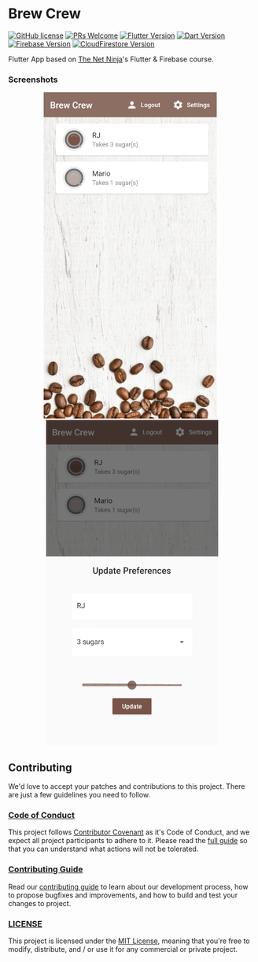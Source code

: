 # Brew Crew

[![GitHub license](https://img.shields.io/badge/License-MIT-blue.svg)](./LICENSE) [![PRs Welcome](https://img.shields.io/badge/PRs-Welcome-brightgreen.svg)](./CONTRIBUTING.md)
[![Flutter Version](https://img.shields.io/badge/Flutter-2.5.3-5DC4FE.svg)](https://flutter.dev)
[![Dart Version](https://img.shields.io/badge/Dart-2.14.4-305AB3.svg)](https://dart.dev)
[![Firebase Version](https://img.shields.io/badge/Firebase-9.0.2-f5Cb2b.svg)](https://pub.dev/packages/firebase)
[![CloudFirestore Version](https://img.shields.io/badge/Cloud_Firestore-2.14.4-f5Cb2b.svg)](https://pub.dev/packages/cloud_firestore)

Flutter App based on [The Net Ninja](https://github.com/iamshaunjp)'s Flutter & Firebase course.

### Screenshots

<center>
<img src='brew_crew.png'>&nbsp;&nbsp;<img src='brew_crew_update-preferences.png'>
</center>

## Contributing

We'd love to accept your patches and contributions to this project. There are just a few guidelines you need to follow.

### [Code of Conduct](./CODE_OF_CONDUCT.md)

This project follows [Contributor Covenant](https://www.contributor-covenant.org/)
as it's Code of Conduct, and we expect all project participants to adhere to it.
Please read the [full guide](./CODE_OF_CONDUCT.md) so that you can understand
what actions will not be tolerated.

### [Contributing Guide](./CONTRIBUTING.md)

Read our [contributing guide](./CONTRIBUTING.md) to learn about our development process, how to propose bugfixes and improvements, and how to build and test your changes to project.

### [LICENSE](./LICENSE)

This project is licensed under the [MIT License](./LICENSE), meaning that you're free to modify, distribute, and / or use it for any commercial or private project.
